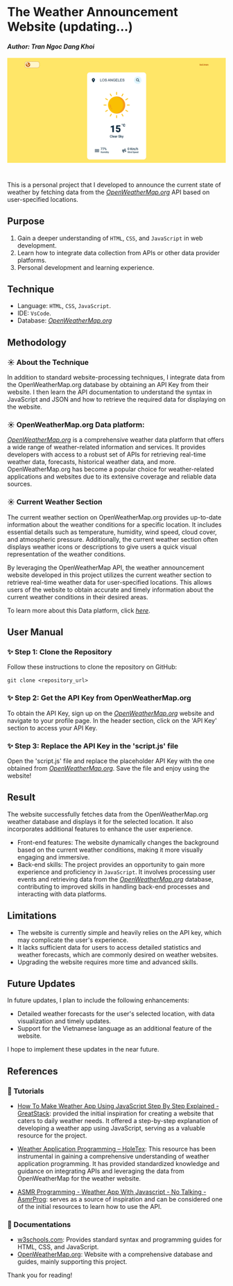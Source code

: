 # The Weather Announcement Website (updating...)

#### _Author: Tran Ngoc Dang Khoi_

![](res/overview/sunny-overview.png)
#

This is a personal project that I developed to announce the current state of weather by fetching data from the _[OpenWeatherMap.org](https://openweathermap.org/)_ API based on user-specified locations.

## Purpose

1. Gain a deeper understanding of `HTML`, `CSS`, and `JavaScript` in web development.
2. Learn how to integrate data collection from APIs or other data provider platforms.
3. Personal development and learning experience.

## Technique

- Language: `HTML`, `CSS`, `JavaScript`.
- IDE: `VsCode`.
- Database: _[OpenWeatherMap.org](https://openweathermap.org/)_
## Methodology

### ☀️ About the Technique

In addition to standard website-processing techniques, I integrate data from the OpenWeatherMap.org database by obtaining an API Key from their website. I then learn the API documentation to understand the syntax in JavaScript and JSON and how to retrieve the required data for displaying on the website.

### ☀️ OpenWeatherMap.org Data platform:

_[OpenWeatherMap.org](https://openweathermap.org/)_ is a comprehensive weather data platform that offers a wide range of weather-related information and services. It provides developers with access to a robust set of APIs for retrieving real-time weather data, forecasts, historical weather data, and more. OpenWeatherMap.org has become a popular choice for weather-related applications and websites due to its extensive coverage and reliable data sources.

### ☀️ Current Weather Section

The current weather section on OpenWeatherMap.org provides up-to-date information about the weather conditions for a specific location. It includes essential details such as temperature, humidity, wind speed, cloud cover, and atmospheric pressure. Additionally, the current weather section often displays weather icons or descriptions to give users a quick visual representation of the weather conditions.

By leveraging the OpenWeatherMap API, the weather announcement website developed in this project utilizes the current weather section to retrieve real-time weather data for user-specified locations. This allows users of the website to obtain accurate and timely information about the current weather conditions in their desired areas.

To learn more about this Data platform, click _[here](https://openweathermap.org/guide)_.
## User Manual

### ✨ Step 1: Clone the Repository

Follow these instructions to clone the repository on GitHub:

```
git clone <repository_url>
```

### ✨ Step 2: Get the API Key from OpenWeatherMap.org

To obtain the API Key, sign up on the  _[OpenWeatherMap.org](https://openweathermap.org/)_ website and navigate to your profile page. In the header section, click on the 'API Key' section to access your API Key.

### ✨ Step 3: Replace the API Key in the 'script.js' file

Open the 'script.js' file and replace the placeholder API Key with the one obtained from  _[OpenWeatherMap.org](https://openweathermap.org/)_. Save the file and enjoy using the website!

## Result

The website successfully fetches data from the OpenWeatherMap.org weather database and displays it for the selected location. It also incorporates additional features to enhance the user experience.

- Front-end features: The website dynamically changes the background based on the current weather conditions, making it more visually engaging and immersive.
- Back-end skills: The project provides an opportunity to gain more experience and proficiency in `JavaScript`. It involves processing user events and retrieving data from the  _[OpenWeatherMap.org](https://openweathermap.org/)_ database, contributing to improved skills in handling back-end processes and interacting with data platforms.

## Limitations

- The website is currently simple and heavily relies on the API key, which may complicate the user's experience.
- It lacks sufficient data for users to access detailed statistics and weather forecasts, which are commonly desired on weather websites.
- Upgrading the website requires more time and advanced skills.

## Future Updates

In future updates, I plan to include the following enhancements:

- Detailed weather forecasts for the user's selected location, with data visualization and timely updates.
- Support for the Vietnamese language as an additional feature of the website.

I hope to implement these updates in the near future.

## References

### 💖 Tutorials

- [How To Make Weather App Using JavaScript Step By Step Explained - GreatStack](https://www.greatstack.io/how-to-make-weather-app-using-javascript/): provided the initial inspiration for creating a website that caters to daily weather needs. It offered a step-by-step explanation of developing a weather app using JavaScript, serving as a valuable resource for the project.

- [Weather Application Programming – HoleTex](https://holetex.com/weather-application-programming/): This resource has been instrumental in gaining a comprehensive understanding of weather application programming. It has provided standardized knowledge and guidance on integrating APIs and leveraging the data from OpenWeatherMap for the weather website.

- [ASMR Programming - Weather App With Javascript - No Talking - AsmrProg](https://www.youtube.com/watch?v=iILFBGm_I9M): serves as a source of inspiration and can be considered one of the initial resources to learn how to use the API.

### 🌟 Documentations

- [w3schools.com](https://www.w3schools.com/): Provides standard syntax and programming guides for HTML, CSS, and JavaScript.
- [OpenWeatherMap.org](https://openweathermap.org/): Website with a comprehensive database and guides, mainly supporting this project.

Thank you for reading!
